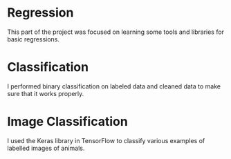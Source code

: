 # Regression
This part of the project was focused on learning some tools and libraries for basic regressions.

# Classification
I performed binary classification on labeled data and cleaned data to make sure that it works properly.

# Image Classification
I used the Keras library in TensorFlow to classify various examples of labelled images of animals.
